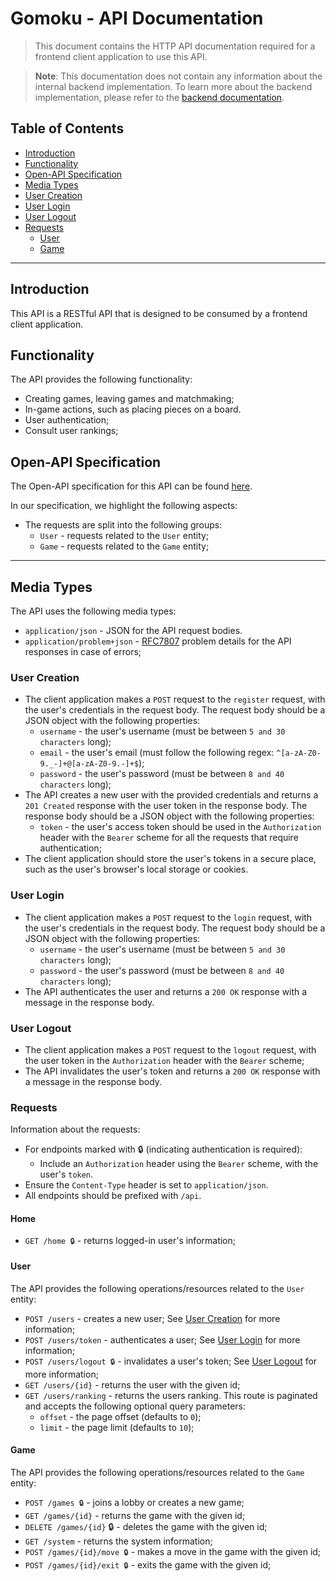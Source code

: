 # Gomoku - API Documentation

> This document contains the HTTP API documentation required for a frontend client application to use this API.

> **Note**: This documentation does not contain any information about the internal backend implementation. To learn more
> about the backend implementation, please refer to the [backend documentation](../code/jvm/docs/README.md).

## Table of Contents

- [Introduction](#introduction)
- [Functionality](#functionality)
- [Open-API Specification](#open-api-specification)
- [Media Types](#media-types)
- [User Creation](#user-creation)
- [User Login](#user-login)
- [User Logout](#user-logout)
- [Requests](#requests)
    - [User](#user)
    - [Game](#game)

---

## Introduction

This API is a RESTful API that is designed to be consumed by a frontend client application.

## Functionality

The API provides the following functionality:

- Creating games, leaving games and matchmaking;
- In-game actions, such as placing pieces on a board.
- User authentication;
- Consult user rankings;

## Open-API Specification

The Open-API specification for this API can be found [here](../docs/gomoku-api-spec.yaml).

In our specification, we highlight the following aspects:

- The requests are split into the following groups:
    - `User` - requests related to the `User` entity;
    - `Game` - requests related to the `Game` entity;

---

## Media Types

The API uses the following media types:

- `application/json` - JSON for the API request bodies.
- `application/problem+json` - [RFC7807](https://tools.ietf.org/html/rfc7807) problem details for the API responses in
  case of errors;

### User Creation

- The client application makes a `POST` request to the `register` request, with the user's credentials in the request
  body. The request body should be a JSON object with the following properties:
    - `username` - the user's username (must be between `5 and 30 characters` long);
    - `email` - the user's email (must follow the following regex: `^[a-zA-Z0-9._-]+@[a-zA-Z0-9.-]+$`);
    - `password` - the user's password (must be between `8 and 40 characters` long);
- The API creates a new user with the provided credentials and returns a `201 Created` response with the user token
  in the response body. The response body should be a JSON object with the following properties:
    - `token` - the user's access token should be used in the `Authorization` header with
      the `Bearer` scheme for all the requests that require authentication;
- The client application should store the user's tokens in a secure place, such as the user's browser's local storage
  or cookies.

### User Login

- The client application makes a `POST` request to the `login` request, with the user's credentials in the request
  body. The request body should be a JSON object with the following properties:
    - `username` - the user's username (must be between `5 and 30 characters` long);
    - `password` - the user's password (must be between `8 and 40 characters` long);
- The API authenticates the user and returns a `200 OK` response with a message in the response body.

### User Logout

- The client application makes a `POST` request to the `logout` request, with the user token in the `Authorization`
  header with the `Bearer` scheme;
- The API invalidates the user's token and returns a `200 OK` response with a message in the response body.

### Requests

Information about the requests:

- For endpoints marked with 🔒 (indicating authentication is required):
  - Include an `Authorization` header using the `Bearer` scheme, with the user's `token`.
- Ensure the `Content-Type` header is set to `application/json`.
- All endpoints should be prefixed with `/api`.

#### Home

- `GET /home 🔒` - returns logged-in user's information;

#### User

The API provides the following operations/resources related to the `User` entity:

- `POST /users` - creates a new user; See [User Creation](#user-creation) for more information;
- `POST /users/token` - authenticates a user; See [User Login](#user-login) for more information;
- `POST /users/logout 🔒` - invalidates a user's token; See [User Logout](#user-logout) for more information;
- `GET /users/{id}` - returns the user with the given id;
- `GET /users/ranking` - returns the users ranking. This route is paginated and accepts the following optional query
  parameters:
    - `offset` - the page offset (defaults to `0`);
    - `limit` - the page limit (defaults to `10`);

#### Game

The API provides the following operations/resources related to the `Game` entity:

- `POST /games 🔒` - joins a lobby or creates a new game;
- `GET /games/{id}` - returns the game with the given id;
- `DELETE /games/{id}` 🔒 - deletes the game with the given id;
- `GET /system` - returns the system information;
- `POST /games/{id}/move 🔒` - makes a move in the game with the given id;
- `POST /games/{id}/exit 🔒` - exits the game with the given id;

